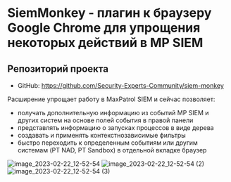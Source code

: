 # SiemMonkey - плагин к браузеру Google Chrome для упрощения некоторых действий в MP SIEM

## Репозиторий проекта
- GitHub: https://github.com/Security-Experts-Community/siem-monkey

Расширение упрощает работу в MaxPatrol SIEM и сейчас позволяет:
- получать дополнительную информацию из событий MP SIEM и других систем на основе полей события в правой панели 
- представлять информацию о запусках процессов в виде дерева
- создавать и применять контекстнозависимые фильтры 
- быстро переходить к определенным событиям или другим системам (PT NAD, PT Sandbox) в отдельной вкладке браузер


![image_2023-02-22_12-52-54](https://user-images.githubusercontent.com/51186173/220632591-e4c53b8c-d987-47a2-b64a-6ebaff91d888.png)
![image_2023-02-22_12-52-54 (2)](https://user-images.githubusercontent.com/51186173/220632636-13d1a028-a21a-4737-a7bd-444bdd502d52.png)
![image_2023-02-22_12-52-54 (3)](https://user-images.githubusercontent.com/51186173/220632703-3692f075-441b-48e0-afd0-35c738ce9d4e.png)

